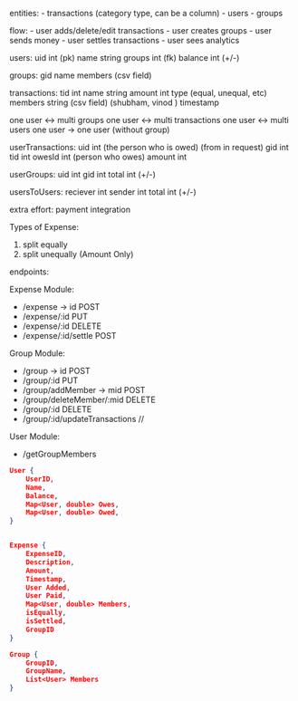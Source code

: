 entities: - transactions (category type, can be a column) - users - groups

flow: - user adds/delete/edit transactions - user creates groups - user sends money - user settles transactions - user sees analytics

users: uid int (pk) name string groups int (fk) balance int (+/-)

groups: gid name members (csv field)

transactions: tid int name string amount int type (equal, unequal, etc) members string (csv field) (shubham, vinod ) timestamp

one user <-> multi groups one user <-> multi transactions one user <-> multi users one user -> one user (without group)

userTransactions: uid int (the person who is owed) (from in request) gid int tid int owesId int (person who owes) amount int

userGroups: uid int gid int total int (+/-)

usersToUsers: reciever int sender int total int (+/-)


extra effort: payment integration

Types of Expense:
1. split equally
2. split unequally (Amount Only)

endpoints:

Expense Module:
- /expense -> id POST
- /expense/:id PUT
- /expense/:id DELETE
- /expense/:id/settle POST

Group Module:
- /group -> id POST
- /group/:id PUT
- /group/addMember -> mid POST
- /group/deleteMember/:mid DELETE
- /group/:id DELETE
- /group/:id/updateTransactions //

User Module:
- /getGroupMembers

``` json
User {
    UserID,
    Name,
    Balance,
    Map<User, double> Owes,
    Map<User, double> Owed,
}


Expense {
    ExpenseID,
    Description,
    Amount,
    Timestamp,
    User Added,
    User Paid,
    Map<User, double> Members,
    isEqually,
    isSettled,
    GroupID
}

Group {
    GroupID,
    GroupName,
    List<User> Members
}
```